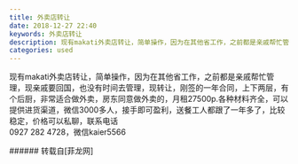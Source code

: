 ```yaml
---
title: 外卖店转让
date: 2018-12-27 22:40
keywords: 外卖店转让
description: 现有makati外卖店转让，简单操作，因为在其他省工作，之前都是亲戚帮忙管理，现亲戚要回国，也没有时间去管理，现转让，刚签的一年合同，上下两层，有个后厨，非常适合做外卖，房东同意做外卖的，月租27500p.各种材料齐全，可以提供进货渠道，微信3000多人，接手即可盈利，送餐工人都跟了一年多了，比较稳定，价格可以私聊，联系电话0927 282 4728，微信kaier5566
categories: used
---
```

<td class="t_f" id="postmessage_2583473">

现有makati外卖店转让，简单操作，因为在其他省工作，之前都是亲戚帮忙管理，现亲戚要回国，也没有时间去管理，现转让，刚签的一年合同，上下两层，有个后厨，非常适合做外卖，房东同意做外卖的，月租27500p.各种材料齐全，可以提供进货渠道，微信3000多人，接手即可盈利，送餐工人都跟了一年多了，比较稳定，价格可以私聊，联系电话<br/>
0927 282 4728，微信kaier5566<br/>
</td>
###### 转载自[菲龙网]